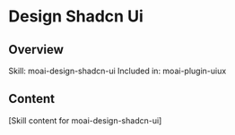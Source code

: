 # Design Shadcn Ui

## Overview
Skill: moai-design-shadcn-ui
Included in: moai-plugin-uiux

## Content
[Skill content for moai-design-shadcn-ui]
